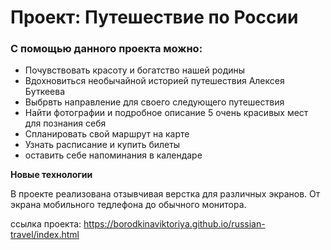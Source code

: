 # Проект: Путешествие по России

### С помощью данного проекта можно:
* Почувствовать красоту и богатство нашей родины
* Вдохновиться необычайной историей путешествия Алексея Буткеева
* Выбрвть направление для своего следующего путешествия
* Найти фотографии и подробное описание 5 очень красивых мест для познания себя
* Спланировать свой маршрут на карте
* Узнать расписание и купить билеты
* оставить себе напоминания в календаре

**Новые технологии**

В проекте реализована отзывчивая верстка для различных экранов. От экрана мобильного тедлефона до обычного монитора.


ссылка проекта:  https://borodkinaviktoriya.github.io/russian-travel/index.html 
